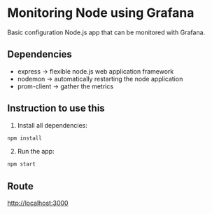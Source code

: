 # **Monitoring Node using Grafana**

Basic configuration Node.js app that can be monitored with Grafana.

## **Dependencies**

- express -> flexible node.js web application framework
- nodemon -> automatically restarting the node application
- prom-client -> gather the metrics

## **Instruction to use this**

1. Install all dependencies:

```bash
npm install
```

2. Run the app:

```bash
npm start
```

## **Route**

<http://localhost:3000>
